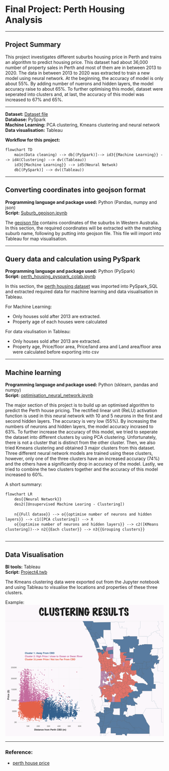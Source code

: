 # Final Project: Perth Housing Analysis
---

## Project Summary

This project investigates different suburbs housing price in Perth and trains an algorithm to predict housing price. This dataset had about 36,000 number of property sales in Perth and most of them are in between 2013 to 2020. The data in between 2013 to 2020 was extracted to train a new model using neural network. At the beginning, the accuracy of model is only about 55%. By adding number of nuerons and hidden layers, the model accuracy raise to about 65%. To further optimising this model, dataset were seperated into clusters and, at last, the accuracy of this model was increased to 67% and 65%.


---
<b>Dataset: </b> [Dataset file](https://github.com/wingylui/housing_price_anaylsis/tree/main/Dataset) </br>
<b>Database: </b> PySpark </br>
<b>Machine Learning:</b> PCA clustering, Kmeans clustering and neural network</br>
<b>Data visualisation:</b> Tableau

<b> Workflow for this project:</b>
```mermaid
flowchart TD
    main(Data cleaning) --> db[(PySpark)]--> id3{{Machine Learning}} --> id4(Clustering) --> dv((Tableau))
    id3{{Machine Learning}} --> id5(Neural Netwok)
    db[(PySpark)] --> dv((Tableau))
```

---
## Converting coordinates into geojson format

<b> Programming language and package used:</b> Python (Pandas, numpy and json)</br>
<b> Script:</b> [Suburb_geojson.ipynb](https://github.com/wingylui/housing_price_anaylsis/blob/main/DataCleaning/Suburb_geojson.ipynb)</br>

The [geojson file](https://github.com/wingylui/housing_price_anaylsis/blob/main/Dataset/suburb-10-wa.geojson) contains coordinates of the suburbs in Western Australia. In this section, the required coordinates will be extracted with the matching suburb name, following by putting into geojson file. This file will import into Tableau for map visualisation.

---

## Query data and calculation using PySpark

<b>Programming language and package used:</b> Python (PySpark)</br>
<b>Script:</b> [perth_housing_pyspark_colab.ipynb](https://github.com/wingylui/housing_price_anaylsis/blob/main/PySpark_SQL/perth_housing_pyspark_colab.ipynb)</br>

In this section, the [perth housing dataset](https://github.com/wingylui/housing_price_anaylsis/blob/main/Dataset/perth_housing_price_2021.csv) was imported into PySpark_SQL and extracted required data for machine learning and data visualisation in Tableau.</br>

For Machine Learning: </br>

- Only houses sold after 2013 are extracted.
- Property age of each houses were calculated 

For data visulisation in Tableau: </br>
- Only houses sold after 2013 are extracted.
- Property age, Price/floor area,  Price/land area and Land area/floor area were calculated before exporting into csv

---
## Machine learning

<b>Programming language and package used:</b> Python (sklearn, pandas and numpy)</br>
<b>Script:</b> [optimisation_neural_network.ipynb](https://github.com/wingylui/housing_price_anaylsis/blob/main/MachineLearning/optimisation_neural_network.ipynb) </br>


The major section of this project is to build up an optimised algorithm to predict the Perth house pricing. The rectified linear unit (ReLU) activation function is used in this neural network with 10 and 5 neurons in the first and second hidden layers. The accuracy is very low (55%). By increasing the numbers of neurons and hidden layers, the model accuracy incrased to 63%. To further increase the accuracy of this model, we tried to seperate the dataset into different clusters by using PCA clustering. Unfortunately, there is not a cluster that is distinct from the other cluster. Then, we also tried Kmeans clustering and obtained 3 major clusters from this dataset. Three different neural network models are trained using these clusters, however, only one of the three clusters have an increased accuracy (74%) and the others have a significantly drop in accuracy of the model. Lastly, we tried to combine the two clusters together and the accuracy of this model increased to 60%. 

A short summary:</br>
```mermaid
flowchart LR
    des{{Neural Network}}
    des2([Unsupervised Machine Learing - Clustering])

    n{{Full datase}} --> o{{optimise number of neurons and hidden layers}} --> c1([PCA clustering]) --> X
    o{{optimise number of neurons and hidden layers}} --> c2([KMeans clustering])--> n2{{Each cluster}} --> n3{{Grouping clusters}}
  
```


---
## Data Visualisation

<b>BI tools:</b> Tableau</br>
<b>Script:</b> [Project4.twb](https://github.com/wingylui/housing_price_anaylsis/blob/main/Project%204.twb) </br>

The Kmeans clustering data were exported out from the Jupyter notebook and using Tableau to visualise the locations and properties of these three clusters.

Example:</br>
![Tableau](https://github.com/wingylui/housing_price_anaylsis/blob/main/Tableau%20image.png)




---
### Reference:
- [perth house price](https://www.kaggle.com/datasets/syuzai/perth-house-prices)
